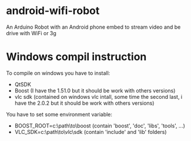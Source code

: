 android-wifi-robot
==================

An Arduino Robot with an Android phone embed to stream video and be drive with WiFi or 3g

Windows compil instruction
==========================

To compile on windows you have to install:
* QtSDK
* Boost (I have the 1.51.0 but it should be work with others versions)
* vlc sdk (contained on windows vlc intall, some time the second last, i have the 2.0.2 but it should be work with others versions)

You have to set some environment variable:
* BOOST_ROOT=c:\path\to\boost (contain 'boost', 'doc', 'libs', 'tools', ...)
* VLC_SDK=c:\path\to\vlc\sdk (contain 'include' and 'lib' folders)